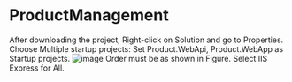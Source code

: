 # ProductManagement
After downloading the project, Right-click on Solution and go to Properties.
Choose Multiple startup projects:
Set Product.WebApi, Product.WebApp as Startup projects.
![image](https://github.com/user-attachments/assets/992a4f35-a3d1-4e32-acb6-e855466b4e7f)
Order must be as shown in Figure.
Select IIS Express for All.
